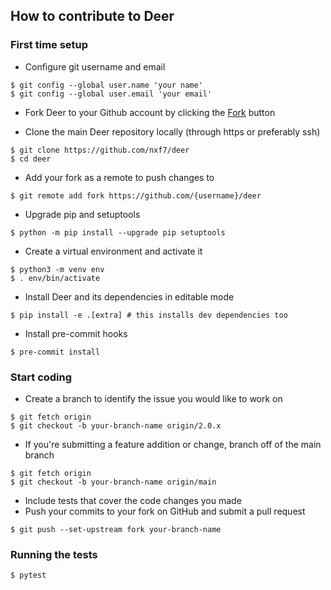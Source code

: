 ## How to contribute to Deer

### First time setup

* Configure git username and email
```
$ git config --global user.name 'your name'
$ git config --global user.email 'your email'
```

* Fork Deer to your Github account by clicking the [Fork](https://github.com/nxf7/deer/fork)
button

* Clone the main Deer repository locally (through https or preferably ssh)
```
$ git clone https://github.com/nxf7/deer
$ cd deer
```

* Add your fork as a remote to push changes to
```
$ git remote add fork https://github.com/{username}/deer
```

* Upgrade pip and setuptools
```
$ python -m pip install --upgrade pip setuptools
```

* Create a virtual environment and activate it
```
$ python3 -m venv env
$ . env/bin/activate
```

* Install Deer and its dependencies in editable mode
```
$ pip install -e .[extra] # this installs dev dependencies too
```

* Install pre-commit hooks
```
$ pre-commit install
```

### Start coding
* Create a branch to identify the issue you would like to work on
```
$ git fetch origin
$ git checkout -b your-branch-name origin/2.0.x
```
* If you're submitting a feature addition or change, branch off of the main branch
```
$ git fetch origin
$ git checkout -b your-branch-name origin/main
```

* Include tests that cover the code changes you made
* Push your commits to your fork on GitHub and submit a pull request
```
$ git push --set-upstream fork your-branch-name
```

### Running the tests
```
$ pytest
```
